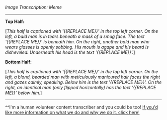 *Image Transcription: Meme*

---

**Top Half:**

[*This half is captioned with '{{REPLACE ME}}' in the top left corner. On the left, a bald man is in tears beneath a mask of a smug face. The text '{{REPLACE ME}}' is beneath him. On the right, another bald man who wears glasses is openly sobbing. His mouth is agape and his beard is disheveled. Underneath his head is the text '{{REPLACE ME}}'.*]

**Bottom Half:**

[*This half is captioned with '{{REPLACE ME}}' in the top left corner. On the left, a blond, bearded man with meticulously manicured hair faces the right and gazes calmly, speaking. Below him is the text '{{REPLACE ME}}'. On the right, an identical man (only flipped horizontally) has the text '{{REPLACE ME}}' below him.*]

---

^^I'm&#32;a&#32;human&#32;volunteer&#32;content&#32;transcriber&#32;and&#32;you&#32;could&#32;be&#32;too!&#32;[If&#32;you'd&#32;like&#32;more&#32;information&#32;on&#32;what&#32;we&#32;do&#32;and&#32;why&#32;we&#32;do&#32;it,&#32;click&#32;here!](https://www.reddit.com/r/TranscribersOfReddit/wiki/index)
